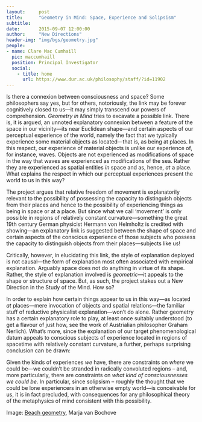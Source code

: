 ```yaml
---
layout:     post
title:      "Geometry in Mind: Space, Experience and Solipsism"
subtitle:   
date:       2015-09-07 12:00:00
author:     "New Directions"
header-img: "img/bgs/geometry.jpg"
people:
- name: Clare Mac Cumhaill 
  pic: maccumhaill
  position: Principal Investigator
  social:
    - title: home
      url: https://www.dur.ac.uk/philosophy/staff/?id=11902
---
```


Is there a connexion between consciousness and space? Some philosophers say yes, but for others, notoriously, the link may be forever cognitively closed to us—it may simply transcend our powers of comprehension. _Geometry in Mind_ tries to excavate a possible link. There is, it is argued, an unnoted explanatory connexion between a feature of the space in our vicinity—its near Euclidean shape—and certain aspects of our perceptual experience of the world, namely the fact that we typically experience some material objects as located—that is, as being at places. In this respect, our experience of material objects is unlike our experience of, for instance, waves. Objects are not experienced as modifications of space in the way that waves are experienced as modifications of the sea. Rather they are experienced as spatial entities _in_ space and as, hence, _at_ a place. What explains the respect in which our perceptual experiences present the world to us in this way?

The project argues that relative freedom of movement is explanatorily relevant to the possibility of possessing the capacity to distinguish objects from their places and hence to the possibility of experiencing things as being in space or at a place. But since what we call ‘movement’ is only possible in regions of relatively constant curvature—something the great 19th century German physicist Hermann von Helmholtz is credited with showing—an explanatory link is suggested between the shape of space and certain aspects of the conscious experience of those subjects who possess the capacity to distinguish objects from their places—subjects like us!

Critically, however, in elucidating this link, the style of explanation deployed is not causal—the form of explanation most often associated with empirical explanation. Arguably space does not do anything in virtue of its shape. Rather, the style of explanation involved is _geometric_—it appeals to the shape or structure of space. But, as such, the project stakes out a New Direction in the Study of the Mind. How so?

In order to explain how certain things appear to us in this way—as located _at_ places—mere invocation of objects and spatial relations—the familiar stuff of reductive physicalist explanation—won’t do alone. Rather geometry has a certain explanatory role to play, at least once suitably understood (to get a flavour of just how, see the work of Austrialian philosopher Graham Nerlich). What’s more, since the explanation of our target phenomenological datum appeals to conscious subjects of experience located in regions of spacetime with relatively constant curvature, a further, perhaps surprising conclusion can be drawn:

Given the kinds of experiences _we_ have, there are constraints on _where_ we could be—we couldn’t be stranded in radically convoluted regions – and, more particularly, there are constraints on _what kind of consciousnesses we could be_. In particular, since solipsism – roughly the thought that we could be lone experiencers in an otherwise empty world—is conceivable for us, it is in fact precluded, with consequences for any philosophical theory of the metaphysics of mind consistent with this possibility.

<span class="caption text-muted">Image: 
<a href="https://www.flickr.com/photos/on1stsite/5114378012/in/photolist-8MWwpf-rLUJEn-rCpY6-ouxVmx-9bsvxH-qVydy2-oFteZF-3feDXC-axsDyA-obco3j-rfNgzi-rwG6cz-oFM1YX-6tLnwU-qdmVF6-oHBqHF-oT891c-a7Me6-ow3LNj-6ohCwy-fueVrZ-o9U3yp-SYvph-fdbknU-8qiZtq-nVmoYR-dwsxEg-mY6To9-nP3NHB-nStqCD-4jWgLu-naNWoA-rrDph-p1hW1a-pXZ2jU-gdXpav-ad63rV-q7E9pR-5WxrpT-8NuyMH-3K959Z-6RsTYt-pXLymW-5WdqHg-5m1SGw-mv9A3p-oHdqu2-9DCFP-hqnHrr-e29nsh" target="_blank">Beach geometry</a>, Marja van Bochove</span>
